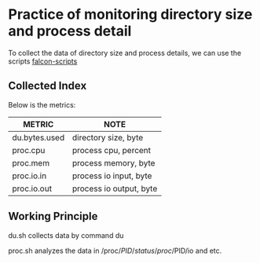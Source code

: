 <!-- toc -->


# Practice of monitoring directory size and process detail

To collect the data of directory size and process details, we can use the scripts [falcon-scripts](https://github.com/ZoneTong/falcon-scripts)

## Collected Index

Below is the metrics:

| METRIC | NOTE |
|--------|------|
|du.bytes.used|directory size, byte|
|proc.cpu|process cpu, percent|
|proc.mem|process memory, byte|
|proc.io.in|process io input, byte|
|proc.io.out|process io output, byte|

## Working Principle

du.sh collects data by command du

proc.sh analyzes the data in /proc/$PID/status /proc/$PID/io and etc.
